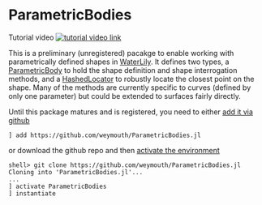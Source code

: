 # ParametricBodies

Tutorial video [![tutorial video link](https://img.youtube.com/vi/6PmJJKVOfvc/hqdefault.jpg)](https://www.youtube.com/watch?v=6PmJJKVOfvc)


This is a preliminary (unregistered) pacakge to enable working with parametrically defined shapes in [WaterLily](https://github.com/weymouth/WaterLily.jl). It defines two types, a [ParametricBody](https://github.com/weymouth/ParametricBodies.jl/blob/ec16d7efb5964c2200da65c71e643d7fbaf064c2/src/ParametricBodies.jl#L35) to hold the shape definition and shape interrogation methods, and a [HashedLocator](https://github.com/weymouth/ParametricBodies.jl/blob/ec16d7efb5964c2200da65c71e643d7fbaf064c2/src/HashedLocators.jl#L33) to robustly locate the closest point on the shape. Many of the methods are currently specific to curves (defined by only one parameter) but could be extended to surfaces fairly directly.

Until this package matures and is registered, you need to either [add it via github](https://pkgdocs.julialang.org/v1/managing-packages/#Adding-unregistered-packages) 
```
] add https://github.com/weymouth/ParametricBodies.jl
```
or download the github repo and then [activate the environment](https://pkgdocs.julialang.org/v1/environments/#Using-someone-else's-project)
```
shell> git clone https://github.com/weymouth/ParametricBodies.jl
Cloning into 'ParametricBodies.jl'...
...
] activate ParametricBodies
] instantiate
```
